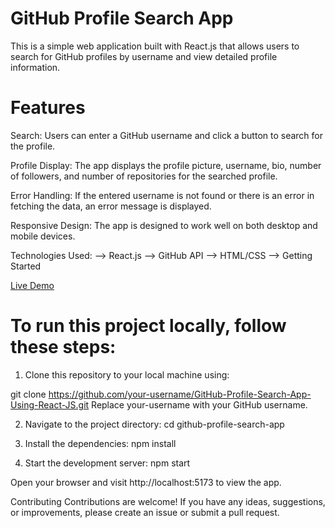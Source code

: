 # GitHub Profile Search App
This is a simple web application built with React.js that allows users to search for GitHub profiles by username and view detailed profile information.

# Features
Search: Users can enter a GitHub username and click a button to search for the profile.

Profile Display: The app displays the profile picture, username, bio, number of followers, and number of repositories for the searched profile.

Error Handling: If the entered username is not found or there is an error in fetching the data, an error message is displayed.

Responsive Design: The app is designed to work well on both desktop and mobile devices.

Technologies Used:
 --> React.js
 --> GitHub API
 --> HTML/CSS
 --> Getting Started


 [Live Demo](https://github-profile-search-l9g6.onrender.com/)

# To run this project locally, follow these steps:

1. Clone this repository to your local machine using:

git clone https://github.com/your-username/GitHub-Profile-Search-App-Using-React-JS.git
Replace your-username with your GitHub username.

2. Navigate to the project directory:
cd github-profile-search-app

3. Install the dependencies:
npm install

4. Start the development server:
npm start

Open your browser and visit http://localhost:5173 to view the app.

Contributing
Contributions are welcome! If you have any ideas, suggestions, or improvements, please create an issue or submit a pull request.